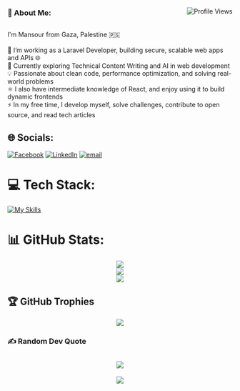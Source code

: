 <div style="display: flex; justify-content: space-between; align-items: center;">
  <h3>💫 About Me:</h3>
  <img src="https://pageview.vercel.app/?github_user=mansour-aldadah" alt="Profile Views" />
</div>

I'm Mansour from Gaza, Palestine 🇵🇸<br><br>
🔭 I’m working as a Laravel Developer, building secure, scalable web apps and APIs 🌐<br>
🌱 Currently exploring Technical Content Writing and AI in web development<br>
💡 Passionate about clean code, performance optimization, and solving real-world problems<br>
⚛️ I also have intermediate knowledge of React, and enjoy using it to build dynamic frontends<br>
⚡ In my free time, I develop myself, solve challenges, contribute to open source, and read tech articles


## 🌐 Socials:
[![Facebook](https://img.shields.io/badge/Facebook-%231877F2.svg?logo=Facebook&logoColor=white)](https://facebook.com/100006266850528) [![LinkedIn](https://img.shields.io/badge/LinkedIn-%230077B5.svg?logo=linkedin&logoColor=white)](https://linkedin.com/in/mansour-saleem) [![email](https://img.shields.io/badge/Email-D14836?logo=gmail&logoColor=white)](mailto:mailto:mansouraldadah@gmail.com) 

# 💻 Tech Stack:

[![My Skills](https://skillicons.dev/icons?i=html,css,java,php,cpp,tailwind,windows,jquery,laravel,react,redux,sass,vue,MySQL,apache,xd,ps,figma,python,git,github,bootstrap,notion,linkedin,postman,vite)](https://skillicons.dev)


# 📊 GitHub Stats:

<div align="center">
  
![](https://github-readme-stats.vercel.app/api?username=mansour-aldadah&theme=dark&hide_border=false&include_all_commits=true&count_private=true)<br/>
![](https://nirzak-streak-stats.vercel.app/?user=mansour-aldadah&theme=dark&hide_border=false)<br/>
![](https://github-readme-stats.vercel.app/api/top-langs/?username=mansour-aldadah&theme=dark&hide_border=false&include_all_commits=true&count_private=true&layout=compact)

</div>

## 🏆 GitHub Trophies
<div align="center">
  
![](https://github-profile-trophy.vercel.app/?username=mansour-aldadah&theme=radical&no-frame=false&no-bg=false&margin-w=4)

</div>

### ✍️ Random Dev Quote
<div align="center">
  
![](https://quotes-github-readme.vercel.app/api?type=horizontal&theme=merko)
---
[![](https://visitcount.itsvg.in/api?id=mansour-aldadah&icon=0&color=3)](https://visitcount.itsvg.in)

</div>

<!-- Proudly created with GPRM ( https://gprm.itsvg.in ) -->
